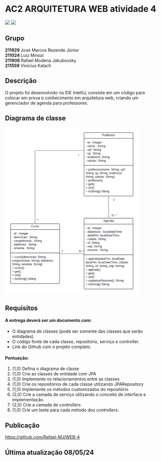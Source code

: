 # AC2 ARQUITETURA WEB atividade 4
<img loading="lazy" src="https://img.shields.io/badge/java-%23ED8B00.svg?style=for-the-badge&logo=openjdk&logoColor=white" target="_blank"></a>
<img loading="lazy" src="https://img.shields.io/badge/Spring_Boot-F2F4F9?style=for-the-badge&logo=spring-boot" target="_blank"></a>

## Grupo
**211929** José Marcos Rezende Júnior
<br />
**211024** Luiz Minozi
<br />
**211908** Rafael Modena Jakubovsky
<br />
**211559** Vinicius Kalach

## Descrição
O projeto foi desenvolvido na IDE IntelliJ, consiste em um código para colocar em prova o conhecimento em arquitetura web, criando um gerenciador de agenda para professores.

## Diagrama de classe
<img src="assets/diagrama.png" style="width: 440px;">

## Requisitos
#### A entrega deverá ser um documento com:
- O diagrama de classes (pode ser somente das classes que serão entidades)
- O código fonte de cada classe, repositório, serviço e controller.
- Link do Github com o projeto completo.

#### Pontuação:
1. (1,0) Defina o diagrama de classe
2. (1,0) Crie as classes de entidade com JPA
3. (1,0) Implemente os relacionamentos entre as classes
4. (1,0) Crie os repositórios de cada classe utilizando JPARepository
5. (1,0) Implemente os métodos customizados do repositório
6. (2,0) Crie a camada de serviço utilizando o conceito de interface e
implementação.
7. (2,0) Crie a camada de controllers
8. (1,0) Crie um teste para cada método dos controllers.

## Publicação
https://github.com/Rafael-MJ/WEB-4

## Última atualização 08/05/24
